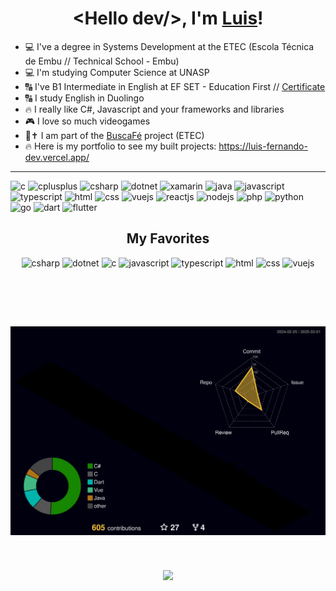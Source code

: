 <!---======================================================================= This is the title ============================================================--->
<h1 align="center"> &ltHello dev/&gt;, I'm <a href="https://luis-fernando-dev.vercel.app/">Luis</a>!</h1>

- 💻 I've a degree in Systems Development at the ETEC (Escola Técnica de Embu // Technical School - Embu)
- 💻 I'm studying Computer Science at UNASP
- 🔠 I've B1 Intermediate in English at EF SET - Education First // <a href="https://www.efset.org/cert/9PZnG8">Certificate</a>
- 🔠 I study English in Duolingo
- 🔥 I really like C#, Javascript and your frameworks and libraries
- 🎮 I love so much videogames
- 🙏✝ I am part of the <a href="https://github.com/buscafe">BuscaFé</a> project (ETEC)
- 🔥 Here is my portfolio to see my built projects: <a href="https://luis-fernando-dev.vercel.app/">https://luis-fernando-dev.vercel.app/</a>

<!---======================================================================================================================================================--->
***

<!---============================================================= Languages  ==========================================================--->


![c](https://img.shields.io/badge/C-white?style=for-the-badge&logo=c&logoColor=white&logoSize=auto&color=%23A8B9CC)
![cplusplus](https://img.shields.io/badge/C%2B%2B-white?style=for-the-badge&logo=cplusplus&logoColor=white&logoSize=auto&color=%2300599C)
![csharp](https://img.shields.io/badge/csharp-white?style=for-the-badge&logoColor=white&logoSize=auto&color=%23512BD4)
![dotnet](https://img.shields.io/badge/.NET-white?style=for-the-badge&logo=.net&logoColor=white&logoSize=auto&color=%23512BD4)
![xamarin](https://img.shields.io/badge/xamarin-white?style=for-the-badge&logoColor=white&logoSize=auto&color=%23512BD4)
![java](https://img.shields.io/badge/java-white?style=for-the-badge&logoColor=white&logoSize=auto&color=%23A8B9CC)
![javascript](https://img.shields.io/badge/javascript-white?style=for-the-badge&logo=javascript&logoColor=black&logoSize=auto&color=%23F7DF1E)
![typescript](https://img.shields.io/badge/typescrpit-white?style=for-the-badge&logo=typescript&logoColor=white&logoSize=auto&color=%233178C6)
![html](https://img.shields.io/badge/html-orange?style=for-the-badge&logo=html5&logoColor=ffffff&logoSize=auto)
![css](https://img.shields.io/badge/css-blue?style=for-the-badge&logo=css3&logoColor=ffffff&logoSize=auto)
![vuejs](https://img.shields.io/badge/Vue.js-lightgreen?style=for-the-badge&logo=vuedotjs&logoColor=000000&logoSize=auto)
![reactjs](https://img.shields.io/badge/React.js-lightblue?style=for-the-badge&logo=react&logoColor=000000&logoSize=auto&color=%2361DAFB)
![nodejs](https://img.shields.io/badge/node.js-white?style=for-the-badge&logo=nodedotjs&logoColor=white&logoSize=auto&color=%235FA04E)
![php](https://img.shields.io/badge/php-white?style=for-the-badge&logo=php&logoColor=white&logoSize=auto&color=%23777BB4)
![python](https://img.shields.io/badge/python-white?style=for-the-badge&logo=python&logoColor=white&logoSize=auto&color=%233776AB)
![go](https://img.shields.io/badge/go-white?style=for-the-badge&logo=go&logoColor=white&logoSize=auto&color=%2300ADD8)
![dart](https://img.shields.io/badge/dart-white?style=for-the-badge&logo=dart&logoColor=white&logoSize=auto&color=%230175C2)
![flutter](https://img.shields.io/badge/fllutter-white?style=for-the-badge&logo=flutter&logoColor=white&logoSize=auto&color=%2302569B)

<h2 align="center"> My Favorites</h2>
<div align="center">
  
  ![csharp](https://img.shields.io/badge/csharp-white?style=for-the-badge&logoColor=white&logoSize=auto&color=%23512BD4)
  ![dotnet](https://img.shields.io/badge/.NET-white?style=for-the-badge&logo=.net&logoColor=white&logoSize=auto&color=%23512BD4)
  ![c](https://img.shields.io/badge/C-white?style=for-the-badge&logo=c&logoColor=white&logoSize=auto&color=%23A8B9CC)
  ![javascript](https://img.shields.io/badge/javascript-white?style=for-the-badge&logo=javascript&logoColor=black&logoSize=auto&color=%23F7DF1E)
  ![typescript](https://img.shields.io/badge/typescrpit-white?style=for-the-badge&logo=typescript&logoColor=white&logoSize=auto&color=%233178C6)
  ![html](https://img.shields.io/badge/html-orange?style=for-the-badge&logo=html5&logoColor=ffffff&logoSize=auto)
  ![css](https://img.shields.io/badge/css-blue?style=for-the-badge&logo=css3&logoColor=ffffff&logoSize=auto)
  ![vuejs](https://img.shields.io/badge/Vue.js-lightgreen?style=for-the-badge&logo=vuedotjs&logoColor=000000&logoSize=auto)
</div>
 
<br>

<!---======================================================================================================================================================--->

<br><br>
<!---======================================================================= Github Stats =================================================================--->
<div>
  <div align="center">
    <img src="./profile-3d-contrib/profile-night-rainbow.svg" />
    <br><br><br><br>
</div>
<!---======================================================================================================================================================--->

  
  <!---===================================================================== Social Media ===================================================================--->
<div align="center">
  
  <img align="center" src="https://c.tenor.com/ueusBEmmXfQAAAAC/xbox-gaming.gif" width="30%" heigth="30%" >
  
</div>
 

